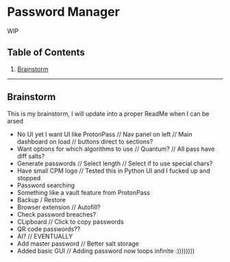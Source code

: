 # Password Manager

WIP

## Table of Contents
1. [Brainstorm](#Brainstorm)

---

## Brainstorm
This is my brainstorm, I will update into a proper ReadMe when I can be arsed
- No UI yet I want UI like ProtonPass // Nav panel on left // Main dashboard on load // buttons direct to sections?
- Want options for which algorithms to use // Quantum? // All pass have diff salts?
- Generate passwords // Select length // Select if to use special chars?
- Have small CPM logo // Tested this in Python UI and I fucked up and stopped
- Password searching
- Something like a vault feature from ProtonPass
- Backup / Restore
- Browser extension // Autofill?
- Check password breaches?
- CLipboard // Click to copy passwords
- QR code passwords??
- AI? // EVENTUALLY
- Add master password // Better salt storage
- Added basic GUI // Adding password now loops infinite :))))))))
